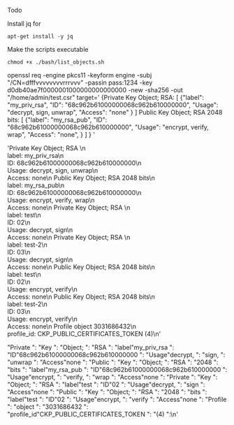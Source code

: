 
Todo

Install jq for

```
apt-get install -y jq
```

Make the scripts executable

```
chmod +x ./bash/list_objects.sh
```


openssl req -engine pkcs11 -keyform engine -subj "/CN=dfffvvvvvvvvrrrvvv" -passin pass:1234 -key d0db40ae7f0000001000000000000000 -new -sha256 -out "/home/admin/test.csr"
target='
{Private Key Object; RSA:
[
{"label": "my_priv_rsa",
"ID": "68c962b61000000068c962b610000000",
"Usage": "decrypt, sign, unwrap",
"Access": "none"
}
]
Public Key Object; RSA 2048 bits:
[
{"label": "my_rsa_pub",
"ID": "68c962b61000000068c962b610000000",
"Usage": "encrypt, verify, wrap",
"Access": "none",
}
]
}
'


'Private Key Object; RSA \n    
    label:      my_priv_rsa\n  
    ID:         68c962b61000000068c962b610000000\n  
    Usage:      decrypt, sign, unwrap\n  
    Access:     none\n
Public Key Object; RSA 2048 bits\n  
    label:      my_rsa_pub\n  
    ID:         68c962b61000000068c962b610000000\n  
    Usage:      encrypt, verify, wrap\n  
    Access:     none\n
Private Key Object; RSA \n  
    label:      test\n  
    ID:         02\n  
    Usage:      decrypt, sign\n  
    Access:     none\n
Private Key Object; RSA \n  
    label:      test-2\n  
    ID:         03\n  
    Usage:      decrypt, sign\n  
    Access:     none\n
Public Key Object; RSA 2048 bits\n  
    label:      test\n  
    ID:         02\n  
    Usage:      encrypt, verify\n  
    Access:     none\n
Public Key Object; RSA 2048 bits\n  
    label:      test-2\n  
    ID:         03\n  
    Usage:      encrypt, verify\n  
    Access:     none\n
Profile object 3031686432\n  
profile_id:          CKP_PUBLIC_CERTIFICATES_TOKEN (4)\n'


"Private ": "Key ": "Object; ": "RSA ": "label"my_priv_rsa ": "ID"68c962b61000000068c962b610000000 ": "Usage"decrypt, ": "sign, ": "unwrap ": "Access"none ": "Public ": "Key ": "Object; ": "RSA ": "2048 ": "bits ": "label"my_rsa_pub ": "ID"68c962b61000000068c962b610000000 ": "Usage"encrypt, ": "verify, ": "wrap ": "Access"none ": "Private ": "Key ": "Object; ": "RSA ": "label"test ": "ID"02 ": "Usage"decrypt, ": "sign ": "Access"none ": "Public ": "Key ": "Object; ": "RSA ": "2048 ": "bits ": "label"test ": "ID"02 ": "Usage"encrypt, ": "verify ": "Access"none ": "Profile ": "object ": "3031686432 ": "profile_id"CKP_PUBLIC_CERTIFICATES_TOKEN ": "(4) ":\n'